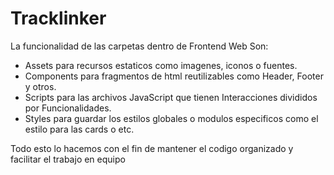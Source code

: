 # Tracklinker

La funcionalidad de las carpetas dentro de Frontend Web Son:

- Assets para recursos estaticos como imagenes, iconos o fuentes.
- Components para fragmentos de html reutilizables como Header, Footer y otros.
- Scripts para las archivos JavaScript que tienen Interacciones divididos por Funcionalidades.
- Styles para guardar los estilos globales o modulos especificos como el estilo para las cards o etc.

Todo esto lo hacemos con el fin de mantener el codigo organizado y facilitar el trabajo en equipo